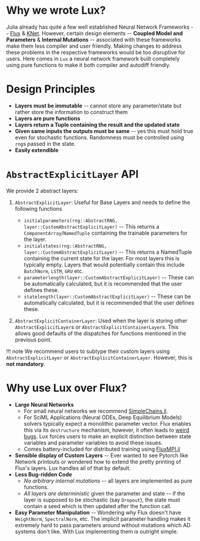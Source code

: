 # Why we wrote Lux?

Julia already has quite a few well established Neural Network Frameworks -- [Flux](https://fluxml.ai/) & [KNet](https://denizyuret.github.io/Knet.jl/latest/). However, certain design elements -- **Coupled Model and Parameters** & **Internal Mutations** -- associated with these frameworks make them less compiler and user friendly. Making changes to address these problems in the respective frameworks would be too disruptive for users. Here comes in `Lux` a neural network framework built completely using pure functions to make it both compiler and autodiff friendly.

# Design Principles

* **Layers must be immutable** -- cannot store any parameter/state but rather store the information to construct them
* **Layers are pure functions**
* **Layers return a Tuple containing the result and the updated state**
* **Given same inputs the outputs must be same** -- yes this must hold true even for stochastic functions. Randomness must be controlled using `rng`s passed in the state.
* **Easily extendible**

# `AbstractExplicitLayer` API

We provide 2 abstract layers:

1. `AbstractExplicitLayer`: Useful for Base Layers and needs to define the following functions
    * `initialparameters(rng::AbstractRNG, layer::CustomAbstractExplicitLayer)` -- This returns a `ComponentArray`/`NamedTuple` containing the trainable parameters for the layer.
    * `initialstates(rng::AbstractRNG, layer::CustomAbstractExplicitLayer)` -- This returns a NamedTuple containing the current state for the layer. For most layers this is typically empty. Layers that would potentially contain this include `BatchNorm`, `LSTM`, `GRU` etc.
    * `parameterlength(layer::CustomAbstractExplicitLayer)` -- These can be automatically calculated, but it is recommended that the user defines these.
    * `statelength(layer::CustomAbstractExplicitLayer)` -- These can be automatically calculated, but it is recommended that the user defines these.

2. `AbstractExplicitContainerLayer`: Used when the layer is storing other `AbstractExplicitLayer`s or `AbstractExplicitContainerLayer`s. This allows good defaults of the dispatches for functions mentioned in the previous point.

!!! note
    We recommend users to subtype their custom layers using `AbstractExplicitLayer` or `AbstractExplicitContainerLayer`. However, this is **not mandatory**.

# Why use Lux over Flux?

* **Large Neural Networks**
  * For small neural networks we recommend [SimpleChains.jl](https://github.com/PumasAI/SimpleChains.jl).
  * For SciML Applications (Neural ODEs, Deep Equilibrium Models) solvers typically expect a monolithic parameter vector. Flux enables this via its `destructure` mechanism, however, it often leads to [weird bugs](https://github.com/FluxML/Flux.jl/issues?q=is%3Aissue+destructure). Lux forces users to make an explicit distinction between state variables and parameter variables to avoid these issues.
  * Comes battery-included for distributed training using [FluxMPI.jl](https://github.com/avik-pal/FluxMPI.jl)
* **Sensible display of Custom Layers** -- Ever wanted to see Pytorch like Network printouts or wondered how to extend the pretty printing of Flux's layers. Lux handles all of that by default.
* **Less Bug-ridden Code**
  * *No arbitrary internal mutations* -- all layers are implemented as pure functions.
  * *All layers are deterministic* given the parameter and state -- if the layer is supposed to be stochastic (say `Dropout`), the state must contain a seed which is then updated after the function call.
* **Easy Parameter Manipulation** -- Wondering why Flux doesn't have `WeightNorm`, `SpectralNorm`, etc. The implicit parameter handling makes it extremely hard to pass parameters around without mutations which AD systems don't like. With Lux implementing them is outright simple.

